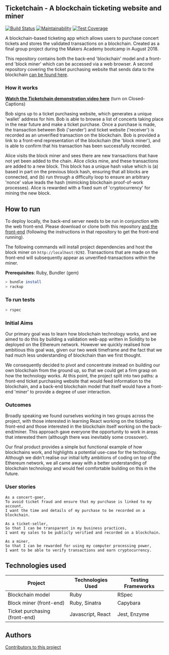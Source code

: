 ## Ticketchain - A blockchain ticketing website and miner

[![Build Status](https://travis-ci.org/archmagos/ticketchain.svg?branch=master)](https://travis-ci.org/archmagos/ticketchain)
[![Maintainability](https://api.codeclimate.com/v1/badges/c596b87dadb115a0aca5/maintainability)](https://codeclimate.com/github/archmagos/ticketchain/maintainability)
[![Test Coverage](https://api.codeclimate.com/v1/badges/c596b87dadb115a0aca5/test_coverage)](https://codeclimate.com/github/archmagos/ticketchain/test_coverage)

A blockchain-based ticketing app which allows users to purchase concert tickets and stores the validated transactions on a blockchain. Created as a final group project during the Makers Academy bootcamp in August 2018.

This repository contains both the back-end 'blockchain' model and a front-end 'block miner' which can be accessed via a web browser. A second repository covering the ticket purchasing website that sends data to the blockchain [can be found here](https://github.com/archmagos/ticketchain-front-end).

### How it works
[**Watch the Ticketchain demonstration video here**](https://vimeo.com/287794015) (turn on Closed-Captions)

Bob signs up to a ticket purchasing website, which generates a unique 'wallet' address for him. Bob is able to browse a list of concerts taking place in the near future and make a ticket purchase. Once a purchase is made, the transaction between Bob ('sender') and ticket website ('receiver') is recorded as an unverified transaction on the blockchain. Bob is provided a link to a front-end representation of the blockchain (the 'block miner'), and is able to confirm that his transaction has been successfully recorded.

Alice visits the block miner and sees there are new transactions that have not yet been added to the chain. Alice clicks mine, and these transactions are added to a new block. This block has a unique hash value which is (a) based in part on the previous block hash, ensuring that all blocks are connected, and (b) run through a difficulty loop to ensure an arbitrary 'nonce' value leads the hash (mimicking blockchain proof-of-work processes). Alice is rewarded with a fixed sum of 'cryptocurrency' for mining the new block.

## How to run

To deploy locally, the back-end server needs to be run in conjunction with the web front-end. Please download or clone both this repository [and the front-end](https://github.com/archmagos/ticketchain-front-end) (following the instructions in that repository to get the front-end running).

The following commands will install project dependencies and host the block miner on ``http://localhost:9292``. Transactions that are made on the front-end will subsequently appear as unverified-transactions within the miner.

**Prerequisites**: Ruby, Bundler (gem)

```bash
> bundle install
> rackup
```

### To run tests
```bash
> rspec
```

### Initial Aims
Our primary goal was to learn how blockchain technology works, and we aimed to do this by building a validation web-app written in Solidity to be deployed on the Ethereum network. However we quickly realised how ambitious this goal was, given our two week timeframe and the fact that we had much less understanding of blockchain than we first thought.

We consequently decided to pivot and concentrate instead on building our own blockchain from the ground up, so that we could get a firm grasp on how the technology works. At this point, the project split into two paths: a front-end ticket purchasing website that would feed information to the blockchain, and a back-end blockchain model that itself would have a front-end 'miner' to provide a degree of user interaction.

### Outcomes
Broadly speaking we found ourselves working in two groups across the project, with those interested in learning React working on the ticketing front-end and those interested in the blockchain itself working on the back-end/miner. This approach gave everyone the opportunity to work in areas that interested them (although there was inevitably some crossover).

Our final product provides a simple but functional example of how blockchains work, and highlights a potential use-case for the technology. Although we didn't realise our initial lofty ambitions of coding on top of the Ethereum network, we all came away with a better understanding of blockchain technology and would feel comfortable building on this in the future.

### User stories
```
As a concert-goer,
To avoid ticket fraud and ensure that my purchase is linked to my account,
I want the time and details of my purchase to be recorded on a blockchain.
```
```
As a ticket-seller,
So that I can be transparent in my business practices,
I want my sales to be publicly verified and recorded on a blockchain.
```
```
As a miner,
So that I can be rewarded for using my computer processing power,
I want to be able to verify transactions and earn cryptocurrency.
```

## Technologies used
| Project | Technologies Used | Testing Frameworks |
| ------- | ----------------- | ----------- |
| Blockchain model | Ruby     | RSpec |
| Block miner (front-end) | Ruby, Sinatra | Capybara |
| Ticket purchasing (front-end) | Javascript, React | Jest, Enzyme |

## Authors
[Contributors to this project](https://github.com/archmagos/ticketchain/graphs/contributors)
